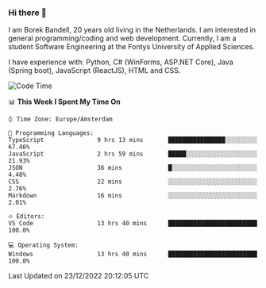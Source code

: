 ### Hi there 👋

I am Borek Bandell, 20 years old living in the Netherlands. I am interested in general programming/coding and web development. Currently, I am a student Software Engineering at the Fontys University of Applied Sciences.

I have experience with: Python, C# (WinForms, ASP.NET Core), Java (Spring boot), JavaScript (ReactJS), HTML and CSS.

<!--START_SECTION:waka-->
![Code Time](http://img.shields.io/badge/Code%20Time-327%20hrs%2017%20mins-blue)

📊 **This Week I Spent My Time On** 

```text
⌚︎ Time Zone: Europe/Amsterdam

💬 Programming Languages: 
TypeScript               9 hrs 13 mins       ████████████████░░░░░░░░░   67.46% 
JavaScript               2 hrs 59 mins       █████░░░░░░░░░░░░░░░░░░░░   21.93% 
JSON                     36 mins             █░░░░░░░░░░░░░░░░░░░░░░░░   4.48% 
CSS                      22 mins             ░░░░░░░░░░░░░░░░░░░░░░░░░   2.76% 
Markdown                 16 mins             ░░░░░░░░░░░░░░░░░░░░░░░░░   2.01%

🔥 Editors: 
VS Code                  13 hrs 40 mins      █████████████████████████   100.0%

💻 Operating System: 
Windows                  13 hrs 40 mins      █████████████████████████   100.0%

```


 Last Updated on 23/12/2022 20:12:05 UTC
<!--END_SECTION:waka-->

<!--**tcBorek2002/tcBorek2002** is a ✨ _special_ ✨ repository because its `README.md` (this file) appears on your GitHub profile.

Here are some ideas to get you started:

- 🔭 I’m currently working on ...
- 🌱 I’m currently learning ...
- 👯 I’m looking to collaborate on ...
- 🤔 I’m looking for help with ...
- 💬 Ask me about ...
- 📫 How to reach me: ...
- 😄 Pronouns: ...
- ⚡ Fun fact: ...
-->

